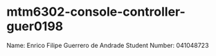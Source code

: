# mtm6302-console-controller-guer0198

Name: Enrico Filipe Guerrero de Andrade
Student Number: 041048723